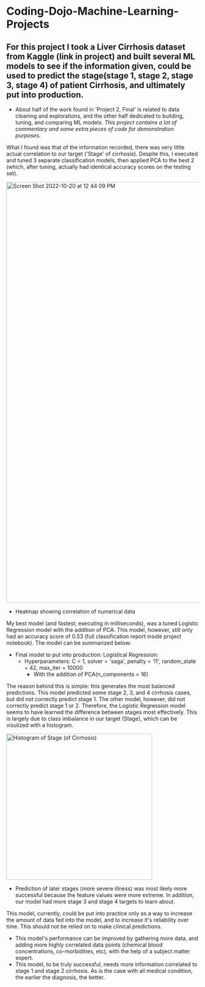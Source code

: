 # Coding-Dojo-Machine-Learning-Projects

## For this project I took a Liver Cirrhosis dataset from Kaggle (link in project) and built several ML models to see if the information given, could be used to predict the stage(stage 1, stage 2, stage 3, stage 4) of patient Cirrhosis, and ultimately put into production.
  - About half of the work found in 'Project 2, Final' is related to data cleaning and explorations, and the other half dedicated to building, tuning, and comparing ML models. *This project contains a lot of commentary and some extra pieces of code for demonstration purposes.*

What I found was that of the information recorded, there was very little actual correlation to our target ('Stage' of cirrhosis). Despite this, I executed and tuned 3 separate classification models, then applied PCA to the best 2 (which, after tuning, actually had identical accuracy scores on the testing set).

<img width="1100" alt="Screen Shot 2022-10-20 at 12 44 09 PM" src="https://user-images.githubusercontent.com/109368648/197031893-429f51c3-ce5e-4cd5-8bbd-815330e12f35.png">

- Heatmap showing correlation of numerical data

My best model (and fastest; executing in milliseconds), was a tuned Logistic Regression model with the addition of PCA. This model, however, still only had an accuracy score of 0.53 (full classification report inside project notebook). The model can be summarized below:

- Final model to put into production: Logistical Regression:
  - Hyperparameters: C = 1, solver = 'saga', penalty = 'l1', random_state = 42, max_iter = 10000
    - With the addition of PCA(n_components = 16)

The reason behind this is simple: this generates the most balanced predictions. This model predicted some stage 2, 3, and 4 cirrhosis cases, but did not correctly predict stage 1. The other model, however, did not correctly predict stage 1 or 2. Therefore, the Logistic Regression model seems to have learned the difference between stages most effectively. This is largely due to class imbalance in our target (Stage), which can be visulized with a histogram.

<img width="382" alt="Histogram of Stage (of Cirrhosis)" src="https://user-images.githubusercontent.com/109368648/197408388-7990a27f-3cde-4ead-a3ab-13df606fe703.png">

  - Prediction of later stages (more severe illness) was most likely more successful because the feature values were more extreme. In addition, our model had more stage 3 and stage 4 targets to learn about. 
 
This model, currently, could be put into practice only as a way to increase the amount of data fed into the model, and to increase it's reliability over time. This should not be relied on to make clinical predictions.
 - This model's performance can be improved by gathering more data, and adding more highly correlated data points (chemical blood concentrations, co-morbidities, etc), with the help of a subject matter expert.
- This model, to be truly successful, needs more information correlated to stage 1 and stage 2 cirrhosis. As is the case with all medical condition, the earlier the diagnosis, the better.

